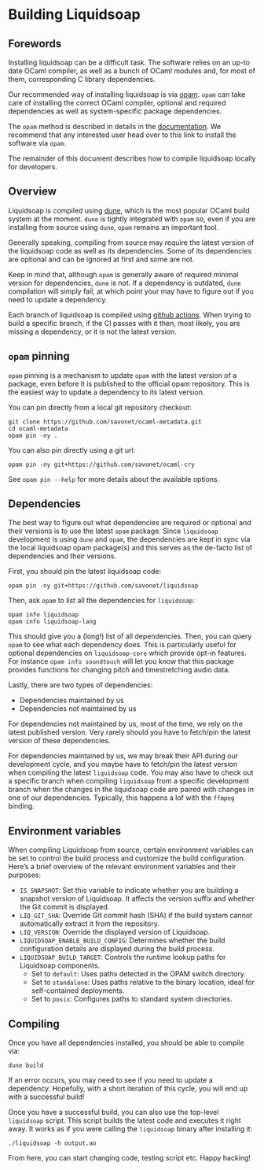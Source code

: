 # Building Liquidsoap

## Forewords

Installing liquidsoap can be a difficult task. The software relies on an up-to date
OCaml compiler, as well as a bunch of OCaml modules and, for most of them, corresponding
C library dependencies.

Our recommended way of installing liquidsoap is via [opam](http://opam.ocaml.org/). `opam` can take
care of installing the correct OCaml compiler, optional and required dependencies as well as system-specific
package dependencies.

The `opam` method is described in details in the [documentation](doc/content/install.md).
We recommend that any interested user head over to this link to install the software via `opam`.

The remainder of this document describes how to compile liquidsoap locally for developers.

## Overview

Liquidsoap is compiled using [dune](https://dune.readthedocs.io/en/stable/), which is the most popular
OCaml build system at the moment. `dune` is tightly integrated with `opam` so, even if you are installing
from source using `dune`, `opam` remains an important tool.

Generally speaking, compiling from source may require the latest version of the liquidsoap code as well as its
dependencies. Some of its dependencies are optional and can be ignored at first and some are not.

Keep in mind that, although `opam` is generally aware of required minimal version for dependencies, `dune` is not.
If a dependency is outdated, `dune` compilation will simply fail, at which point your may have to figure out if
you need to update a dependency.

Each branch of liquidsoap is compiled using [github actions](https://github.com/savonet/liquidsoap/actions). When trying
to build a specific branch, if the CI passes with it then, most likely, you are missing a dependency, or it is not
the latest version.

## `opam` pinning

`opam` pinning is a mechanism to update `opam` with the latest version of a package, even before it is published to
the official opam repository. This is the easiest way to update a dependency to its latest version.

You can pin directly from a local git repository checkout:

```shell
git clone https://github.com/savonet/ocaml-metadata.git
cd ocaml-metadata
opam pin -ny .
```

You can also pin directly using a git url:

```shell
opam pin -ny git+https://github.com/savonet/ocaml-cry
```

See `opam pin --help` for more details about the available options.

## Dependencies

The best way to figure out what dependencies are required or optional and their versions is to use the latest `opam`
package. Since `liquidsoap` development is using `dune` and `opam`, the dependencies are kept in sync via the
local liquidsoap opam package(s) and this serves as the de-facto list of dependencies and their versions.

First, you should pin the latest liquidsoap code:

```shell
opam pin -ny git+https://github.com/savonet/liquidsoap
```

Then, ask `opam` to list all the dependencies for `liquidsoap`:

```shell
opam info liquidsoap
opam info liquidsoap-lang
```

This should give you a (long!) list of all dependencies. Then, you can query `opam` to see
what each dependency does. This is particularly useful for optional dependencies on `liquidsoap-core`
which provide opt-in features. For instance `opam info soundtouch` will let you know that this
package provides functions for changing pitch and timestretching audio data.

Lastly, there are two types of dependencies:

- Dependencies maintained by us
- Dependencies not maintained by us

For dependencies not maintained by us, most of the time, we rely on the latest published version. Very rarely should you
have to fetch/pin the latest version of these dependencies.

For dependencies maintained by us, we may break their API during our development cycle, and you maybe have to fetch/pin
the latest version when compiling the latest `liquidsoap` code. You may also have to check out a specific
branch when compiling `liquidsoap` from a specific development branch when the changes in the liquidsoap code are paired with
changes in one of our dependencies. Typically, this happens a lof with the `ffmpeg` binding.

## Environment variables

When compiling Liquidsoap from source, certain environment variables can be set to control the build process and customize the build
configuration. Here’s a brief overview of the relevant environment variables and their purposes:

- `IS_SNAPSHOT`: Set this variable to indicate whether you are building a snapshot version of Liquidsoap. It affects the version suffix and
  whether the Git commit is displayed.
- `LIQ_GIT_SHA`: Override Git commit hash (SHA) if the build system cannot automatically extract it from the repository.
- `LIQ_VERSION`: Override the displayed version of Liquidsoap.
- `LIQUIDSOAP_ENABLE_BUILD_CONFIG`: Determines whether the build configuration details are displayed during the build process.
- `LIQUIDSOAP_BUILD_TARGET`: Controls the runtime lookup paths for Liquidsoap components.
  - Set to `default`: Uses paths detected in the OPAM switch directory.
  - Set to `standalone`: Uses paths relative to the binary location, ideal for self-contained deployments.
  - Set to `posix`: Configures paths to standard system directories.

## Compiling

Once you have all dependencies installed, you should be able to compile via:

```shell
dune build
```

If an error occurs, you may need to see if you need to update a dependency. Hopefully, with a short iteration of this cycle,
you will end up with a successful build!

Once you have a successful build, you can also use the top-level `liquidsoap` script. This script builds the latest code and
executes it right away. It works as if you were calling the `liquidsoap` binary after installing it:

```shell
./liquidsoap -h output.ao
```

From here, you can start changing code, testing script etc. Happy hacking!
